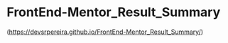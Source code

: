 # FrontEnd-Mentor_Result_Summary
 
(https://devsrpereira.github.io/FrontEnd-Mentor_Result_Summary/)
